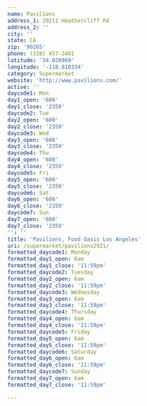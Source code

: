 ```yaml
---
name: Pavilions
address_1: 29211 Heathercliff Rd
address_2: ''
city: ''
state: CA
zip: '90265'
phone: (310) 457-2401
latitude: '34.020969'
longitude: '-118.810334'
category: Supermarket
website: 'http://www.pavilions.com/'
active: ''
daycode1: Mon
day1_open: '600'
day1_close: '2359'
daycode2: Tue
day2_open: '600'
day2_close: '2359'
daycode3: Wed
day3_open: '600'
day3_close: '2359'
daycode4: Thu
day4_open: '600'
day4_close: '2359'
daycode5: Fri
day5_open: '600'
day5_close: '2359'
daycode6: Sat
day6_open: '600'
day6_close: '2359'
daycode7: Sun
day7_open: '600'
day7_close: '2359'
'': ''
title: 'Pavilions, Food Oasis Los Angeles'
uri: /supermarket/pavilions2921/
formatted_daycode1: Monday
formatted_day1_open: 6am
formatted_day1_close: '11:59pm'
formatted_daycode2: Tuesday
formatted_day2_open: 6am
formatted_day2_close: '11:59pm'
formatted_daycode3: Wednesday
formatted_day3_open: 6am
formatted_day3_close: '11:59pm'
formatted_daycode4: Thursday
formatted_day4_open: 6am
formatted_day4_close: '11:59pm'
formatted_daycode5: Friday
formatted_day5_open: 6am
formatted_day5_close: '11:59pm'
formatted_daycode6: Saturday
formatted_day6_open: 6am
formatted_day6_close: '11:59pm'
formatted_daycode7: Sunday
formatted_day7_open: 6am
formatted_day7_close: '11:59pm'

---
```

